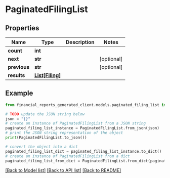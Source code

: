 # PaginatedFilingList


## Properties

Name | Type | Description | Notes
------------ | ------------- | ------------- | -------------
**count** | **int** |  | 
**next** | **str** |  | [optional] 
**previous** | **str** |  | [optional] 
**results** | [**List[Filing]**](Filing.md) |  | 

## Example

```python
from financial_reports_generated_client.models.paginated_filing_list import PaginatedFilingList

# TODO update the JSON string below
json = "{}"
# create an instance of PaginatedFilingList from a JSON string
paginated_filing_list_instance = PaginatedFilingList.from_json(json)
# print the JSON string representation of the object
print(PaginatedFilingList.to_json())

# convert the object into a dict
paginated_filing_list_dict = paginated_filing_list_instance.to_dict()
# create an instance of PaginatedFilingList from a dict
paginated_filing_list_from_dict = PaginatedFilingList.from_dict(paginated_filing_list_dict)
```
[[Back to Model list]](../README.md#documentation-for-models) [[Back to API list]](../README.md#documentation-for-api-endpoints) [[Back to README]](../README.md)


